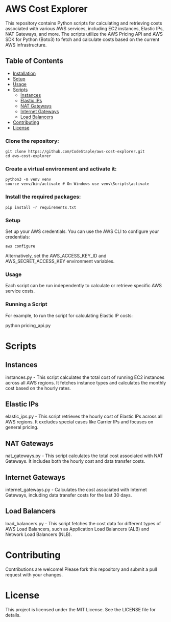 # AWS Cost Explorer
This repository contains Python scripts for calculating and retrieving costs associated with various AWS services, including EC2 instances, Elastic IPs, NAT Gateways, and more. The scripts utilize the AWS Pricing API and AWS SDK for Python (Boto3) to fetch and calculate costs based on the current AWS infrastructure.

## Table of Contents

- [Installation](#installation)
- [Setup](#setup)
- [Usage](#usage)
- [Scripts](#scripts)
  - [Instances](#instances)
  - [Elastic IPs](#elastic-ips)
  - [NAT Gateways](#nat-gateways)
  - [Internet Gateways](#internet-gateways)
  - [Load Balancers](#load-balancers)
- [Contributing](#contributing)
- [License](#license)

### Clone the repository:
```
git clone https://github.com/CodeStaple/aws-cost-explorer.git
cd aws-cost-explorer
```

### Create a virtual environment and activate it:
```
python3 -m venv venv
source venv/bin/activate # On Windows use venv\Scripts\activate
```

### Install the required packages:
```
pip install -r requirements.txt
```

### Setup
Set up your AWS credentials. You can use the AWS CLI to configure your credentials:
```
aws configure
```
Alternatively, set the AWS_ACCESS_KEY_ID and AWS_SECRET_ACCESS_KEY environment variables.

### Usage
Each script can be run independently to calculate or retrieve specific AWS service costs.

### Running a Script
For example, to run the script for calculating Elastic IP costs:

python pricing_api.py

# Scripts
## Instances
instances.py - This script calculates the total cost of running EC2 instances across all AWS regions. It fetches instance types and calculates the monthly cost based on the hourly rates.

## Elastic IPs
elastic_ips.py - This script retrieves the hourly cost of Elastic IPs across all AWS regions. It excludes special cases like Carrier IPs and focuses on general pricing.

## NAT Gateways
nat_gateways.py - This script calculates the total cost associated with NAT Gateways. It includes both the hourly cost and data transfer costs.

## Internet Gateways
internet_gateways.py - Calculates the cost associated with Internet Gateways, including data transfer costs for the last 30 days.

## Load Balancers
load_balancers.py - This script fetches the cost data for different types of AWS Load Balancers, such as Application Load Balancers (ALB) and Network Load Balancers (NLB).

# Contributing
Contributions are welcome! Please fork this repository and submit a pull request with your changes.

# License
This project is licensed under the MIT License. See the LICENSE file for details.